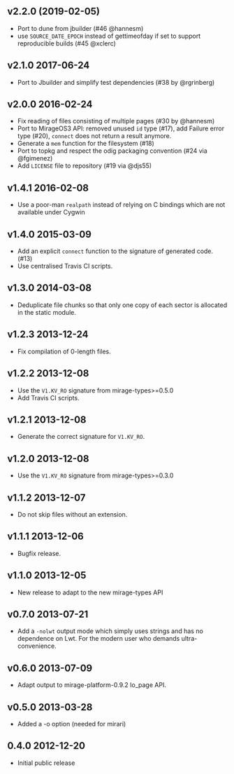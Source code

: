 ## v2.2.0 (2019-02-05)
* Port to dune from jbuilder (#46 @hannesm)
* use `SOURCE_DATE_EPOCH` instead of gettimeofday if set to
  support reproducible builds (#45 @xclerc)

## v2.1.0 2017-06-24

* Port to Jbuilder and simplify test dependencies (#38 by @rgrinberg)

## v2.0.0 2016-02-24

* Fix reading of files consisting of multiple pages (#30 by @hannesm)
* Port to MirageOS3 API: removed unused `id` type (#17), add Failure
  error type (#20), `connect` does not return a result anymore.
* Generate a `mem` function for the filesystem (#18)
* Port to topkg and respect the odig packaging convention (#24 via @fgimenez)
* Add `LICENSE` file to repository (#19 via @djs55)

## v1.4.1 2016-02-08

* Use a poor-man `realpath` instead of relying on C bindings which are not
  available under Cygwin

## v1.4.0 2015-03-09

* Add an explicit `connect` function to the signature of generated code. (#13)
* Use centralised Travis CI scripts.

## v1.3.0 2014-03-08

* Deduplicate file chunks so that only one copy of each
  sector is allocated in the static module.

## v1.2.3 2013-12-24

* Fix compilation of 0-length files.

## v1.2.2 2013-12-08

* Use the `V1.KV_RO` signature from mirage-types>=0.5.0
* Add Travis CI scripts.

## v1.2.1 2013-12-08

* Generate the correct signature for `V1.KV_RO`.

## v1.2.0 2013-12-08

* Use the `V1.KV_RO` signature from mirage-types>=0.3.0

## v1.1.2 2013-12-07

* Do not skip files without an extension.

## v1.1.1 2013-12-06

* Bugfix release.

## v1.1.0 2013-12-05

* New release to adapt to the new mirage-types API

## v0.7.0 2013-07-21

* Add a `-nolwt` output mode which simply uses strings and has
  no dependence on Lwt.  For the modern user who demands ultra-convenience.

## v0.6.0 2013-07-09

* Adapt output to mirage-platform-0.9.2 Io_page API.

## v0.5.0 2013-03-28

* Added a -o option (needed for mirari)

## 0.4.0 2012-12-20

* Initial public release
